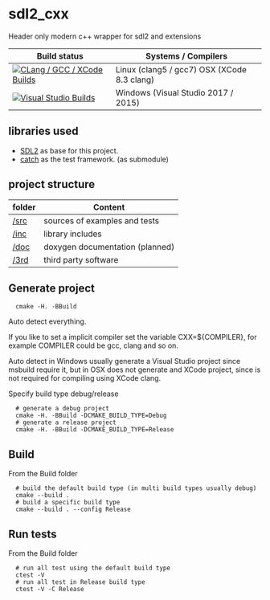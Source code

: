 # sdl2_cxx
Header only modern c++ wrapper for sdl2 and extensions

| Build status          | Systems / Compilers         |
| ------------- | ------------------------------------------ |
| [![CLang / GCC / XCode Builds](https://travis-ci.org/zie87/sdl2_cxx.svg?branch=master)](https://travis-ci.org/zie87/sdl2_cxx) | Linux (clang5  / gcc7) OSX (XCode 8.3 clang) |
| [![Visual Studio Builds](https://ci.appveyor.com/api/projects/status/90ryctsanv84928b/branch/master?svg=true)](https://ci.appveyor.com/project/zie87/sdl2-cxx/branch/master) | Windows (Visual Studio 2017 / 2015)  |

## libraries used
- [SDL2](https://www.libsdl.org/) as base for this project.
- [catch](https://github.com/philsquared/Catch) as the test framework.  (as submodule)

##  project structure

| folder       | Content              |
| ------------ | -------------------- |
| [/src](/src) | sources of examples and tests |
| [/inc](/inc) | library includes |
| [/doc](/doc) | doxygen documentation (planned) |
| [/3rd](/3rd) | third party software        |

## Generate project

```shell
  cmake -H. -BBuild
```

Auto detect everything.

If you like to set a implicit compiler set the variable CXX=${COMPILER}, for example COMPILER could be gcc, clang and so on.

Auto detect in Windows usually generate a Visual Studio project since msbuild require it, but in OSX does not generate and XCode project, since is not required for compiling using XCode clang.

Specify build type debug/release

```shell
  # generate a debug project
  cmake -H. -BBuild -DCMAKE_BUILD_TYPE=Debug
  # generate a release project
  cmake -H. -BBuild -DCMAKE_BUILD_TYPE=Release
```

## Build

From the Build folder

```shell
  # build the default build type (in multi build types usually debug)
  cmake --build .
  # build a specific build type
  cmake --build . --config Release
```
## Run tests

From the Build folder

```shell
  # run all test using the default build type
  ctest -V
  # run all test in Release build type
  ctest -V -C Release
```